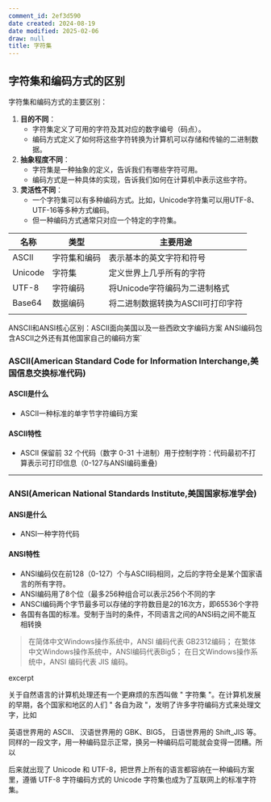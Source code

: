 ```yaml
---
comment_id: 2ef3d590
date created: 2024-08-19
date modified: 2025-02-06
draw: null
title: 字符集
---
```

## 字符集和编码方式的区别

字符集和编码方式的主要区别：

1. **目的不同**：
    - 字符集定义了可用的字符及其对应的数字编号（码点）。
    - 编码方式定义了如何将这些字符转换为计算机可以存储和传输的二进制数据。
2. **抽象程度不同**：
    - 字符集是一种抽象的定义，告诉我们有哪些字符可用。
    - 编码方式是一种具体的实现，告诉我们如何在计算机中表示这些字符。
3. **灵活性不同**：
    - 一个字符集可以有多种编码方式。比如，Unicode字符集可以用UTF-8、UTF-16等多种方式编码。
    - 但一种编码方式通常只对应一个特定的字符集。

| 名称      | 类型       | 主要用途                              |
| ------- | -------- | --------------------------------- |
| ASCII   | 字符集和编码   | 表示基本的英文字符和符号                      |
| Unicode | 字符集      | 定义世界上几乎所有的字符                      |
| UTF-8   | 字符编码     | 将Unicode字符编码为二进制格式                |
| Base64  | 数据编码     | 将二进制数据转换为ASCII可打印字符               |
|         |          |                                   |  

ANSCII和ANSI核心区别：ASCII面向美国以及一些西欧文字编码方案 ANSI编码包含ASCII之外还有其他国家自己的编码方案`

### ASCII(American Standard Code for Information Interchange,美国信息交换标准代码)

#### ASCII是什么

- ASCII一种标准的单字节字符编码方案

#### ASCII特性

- ASCII 保留前 32 个代码（数字 0-31 十进制）用于控制字符：代码最初不打算表示可打印信息（0-127与ANSI编码重叠)

---

### ANSI(American National Standards Institute,美国国家标准学会)

#### ANSI是什么

- ANSI一种字符代码

#### ANSI特性

- ANSI编码仅在前128（0-127）个与ASCII码相同，之后的字符全是某个国家语言的所有字符。
- ANSI编码用了8个位（最多256种组合可以表示256个不同的字
- ANSCI编码两个字节最多可以存储的字符数目是2的16次方，即65536个字符
- 各国有各国的标准。受制于当时的条件，不同语言之间的ANSI码之间不能互相转换

> 在简体中文Windows操作系统中，ANSI 编码代表 GB2312编码；
> 在繁体中文Windows操作系统中，ANSI编码代表Big5；
> 在日文Windows操作系统中，ANSI 编码代表 JIS 编码。

excerpt

<!-- more -->

关于自然语言的计算机处理还有一个更麻烦的东西叫做 " 字符集 "。在计算机发展的早期，各个国家和地区的人们 " 各自为政 "，发明了许多字符编码方式来处理文字，比如

英语世界用的 ASCII、
汉语世界用的 GBK、BIG5，
日语世界用的 Shift_JIS 等。同样的一段文字，用一种编码显示正常，换另一种编码后可能就会变得一团糟。所以

后来就出现了 Unicode 和 UTF-8，把世界上所有的语言都容纳在一种编码方案里，遵循 UTF-8 字符编码方式的 Unicode 字符集也成为了互联网上的标准字符集。
